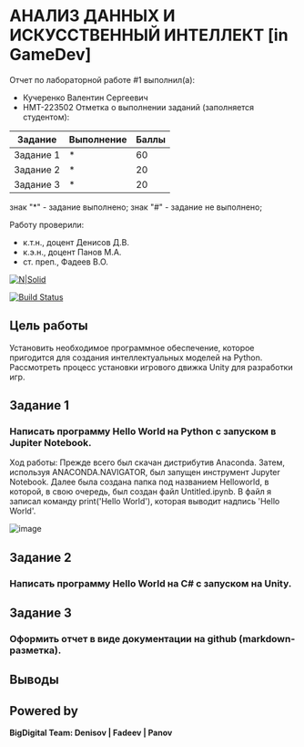 # АНАЛИЗ ДАННЫХ И ИСКУССТВЕННЫЙ ИНТЕЛЛЕКТ [in GameDev]
Отчет по лабораторной работе #1 выполнил(а):
- Кучеренко Валентин Сергеевич
- НМТ-223502
Отметка о выполнении заданий (заполняется студентом):

| Задание | Выполнение | Баллы |
| ------ | ------ | ------ |
| Задание 1 | * | 60 |
| Задание 2 | * | 20 |
| Задание 3 | * | 20 |

знак "*" - задание выполнено; знак "#" - задание не выполнено;

Работу проверили:
- к.т.н., доцент Денисов Д.В.
- к.э.н., доцент Панов М.А.
- ст. преп., Фадеев В.О.

[![N|Solid](https://cldup.com/dTxpPi9lDf.thumb.png)](https://nodesource.com/products/nsolid)

[![Build Status](https://travis-ci.org/joemccann/dillinger.svg?branch=master)](https://travis-ci.org/joemccann/dillinger)

## Цель работы
Установить необходимое программное обеспечение, которое пригодится для создания интеллектуальных моделей на Python. Рассмотреть процесс установки игрового движка Unity для разработки игр.

## Задание 1
### Написать программу Hello World на Python с запуском в Jupiter Notebook.
Ход работы: Прежде всего был скачан дистрибутив Anaconda. Затем, используя ANACONDA.NAVIGATOR, был запущен инструмент Jupyter Notebook. Далее была создана папка под названием Helloworld, в которой, в свою очередь, был создан файл Untitled.ipynb. В файл я записал команду print('Hello World'), которая выводит надпись 'Hello World'.


![image](https://github.com/inspirat94/DA-in-GameDev-lab1/assets/147831419/1ea28201-eccb-4ffb-aa4a-c0ad30db77aa)


## Задание 2
### Написать программу Hello World на C# с запуском на Unity.


## Задание 3
### Оформить отчет в виде документации на github (markdown-разметка).




## Выводы


## Powered by

**BigDigital Team: Denisov | Fadeev | Panov**
